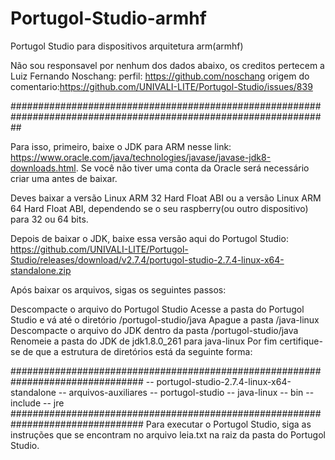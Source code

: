 # Portugol-Studio-armhf
Portugol Studio para dispositivos arquitetura arm(armhf)

Não sou responsavel por nenhum dos dados abaixo, os creditos pertecem a 
Luiz Fernando Noschang: perfil: https://github.com/noschang origem do comentario:https://github.com/UNIVALI-LITE/Portugol-Studio/issues/839

##################################################################################################################

Para isso, primeiro, baixe o JDK para ARM nesse link: https://www.oracle.com/java/technologies/javase/javase-jdk8-downloads.html. Se você não tiver uma conta da Oracle será necessário criar uma antes de baixar.

Deves baixar a versão Linux ARM 32 Hard Float ABI ou a versão Linux ARM 64 Hard Float ABI, dependendo se o seu raspberry(ou outro dispositivo) para 32 ou 64 bits.

Depois de baixar o JDK, baixe essa versão aqui do Portugol Studio:
https://github.com/UNIVALI-LITE/Portugol-Studio/releases/download/v2.7.4/portugol-studio-2.7.4-linux-x64-standalone.zip

Após baixar os arquivos, sigas os seguintes passos:

Descompacte o arquivo do Portugol Studio
Acesse a pasta do Portugol Studio e vá até o diretório /portugol-studio/java
Apague a pasta /java-linux
Descompacte o arquivo do JDK dentro da pasta /portugol-studio/java
Renomeie a pasta do JDK de jdk1.8.0_261 para java-linux
Por fim certifique-se de que a estrutura de diretórios está da seguinte forma:

################################################################################
   -- portugol-studio-2.7.4-linux-x64-standalone
        -- arquivos-auxiliares
        -- portugol-studio
            -- java-linux
                -- bin
                -- include
                -- jre
################################################################################
Para executar o Portugol Studio, siga as instruções que se encontram no arquivo leia.txt na raiz da pasta do Portugol Studio.
